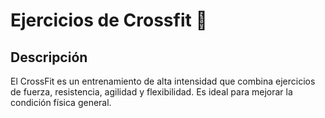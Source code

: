 # Ejercicios de Crossfit :hammer:
## Descripción
El CrossFit es un entrenamiento de alta intensidad que combina ejercicios de fuerza, resistencia, agilidad y flexibilidad. Es ideal para mejorar la condición física general.
